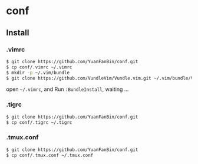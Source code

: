 # conf

## Install

### .vimrc

```sh
$ git clone https://github.com/YuanFanBin/conf.git
$ cp conf/.vimrc ~/.vimrc
$ mkdir -p ~/.vim/bundle
$ git clone https://github.com/VundleVim/Vundle.vim.git ~/.vim/bundle/Vundle.vim
```

open `~/.vimrc`, and Run `:BundleInstall`, waiting ...

### .tigrc

```sh
$ git clone https://github.com/YuanFanBin/conf.git
$ cp conf/.tigrc ~/.tigrc
```

### .tmux.conf

```sh
$ git clone https://github.com/YuanFanBin/conf.git
$ cp conf/.tmux.conf ~/.tmux.conf
```
